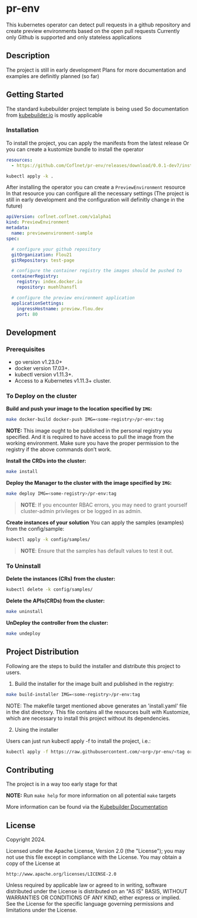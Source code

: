 # pr-env
This kubernetes operator can detect pull requests in a github repository and create preview environments based on the open pull requests
Currently only Github is supported and only stateless applications

## Description
The project is still in early development
Plans for more documentation and examples are definitly planned (so far)

## Getting Started

The standard kubebuilder project template is being used
So documentation from [kubebuilder.io](https://kubebuilder.io) is mostly applicable

### Installation

To install the project, you can apply the manifests from the latest release
Or you can create a kustomize bundle to install the operator

```yaml
resources:
  - https://github.com/Coflnet/pr-env/releases/download/0.0.1-dev7/install.yaml
```

```sh
kubectl apply -k .
```

After installing the operator you can create a `PreviewEnvironment` resource
In that resource you can configure all the necessary settings
(The project is still in early development and the configuration will definitly change in the future)
```yaml
apiVersion: coflnet.coflnet.com/v1alpha1
kind: PreviewEnvironment
metadata:
  name: previewenvironment-sample
spec:

  # configure your github repository
  gitOrganization: Flou21
  gitRepository: test-page

  # configure the container registry the images should be pushed to
  containerRegistry:
    registry: index.docker.io
    repository: muehlhansfl

  # configure the preview environment application
  applicationSettings:
    ingressHostname: preview.flou.dev
    port: 80

```


## Development

### Prerequisites
- go version v1.23.0+
- docker version 17.03+.
- kubectl version v1.11.3+.
- Access to a Kubernetes v1.11.3+ cluster.

### To Deploy on the cluster
**Build and push your image to the location specified by `IMG`:**

```sh
make docker-build docker-push IMG=<some-registry>/pr-env:tag
```

**NOTE:** This image ought to be published in the personal registry you specified.
And it is required to have access to pull the image from the working environment.
Make sure you have the proper permission to the registry if the above commands don’t work.

**Install the CRDs into the cluster:**

```sh
make install
```

**Deploy the Manager to the cluster with the image specified by `IMG`:**

```sh
make deploy IMG=<some-registry>/pr-env:tag
```

> **NOTE**: If you encounter RBAC errors, you may need to grant yourself cluster-admin
privileges or be logged in as admin.

**Create instances of your solution**
You can apply the samples (examples) from the config/sample:

```sh
kubectl apply -k config/samples/
```

>**NOTE**: Ensure that the samples has default values to test it out.

### To Uninstall
**Delete the instances (CRs) from the cluster:**

```sh
kubectl delete -k config/samples/
```

**Delete the APIs(CRDs) from the cluster:**

```sh
make uninstall
```

**UnDeploy the controller from the cluster:**

```sh
make undeploy
```

## Project Distribution

Following are the steps to build the installer and distribute this project to users.

1. Build the installer for the image built and published in the registry:

```sh
make build-installer IMG=<some-registry>/pr-env:tag
```

NOTE: The makefile target mentioned above generates an 'install.yaml'
file in the dist directory. This file contains all the resources built
with Kustomize, which are necessary to install this project without
its dependencies.

2. Using the installer

Users can just run kubectl apply -f <URL for YAML BUNDLE> to install the project, i.e.:

```sh
kubectl apply -f https://raw.githubusercontent.com/<org>/pr-env/<tag or branch>/dist/install.yaml
```

## Contributing
The project is in a way too early stage for that

**NOTE:** Run `make help` for more information on all potential `make` targets

More information can be found via the [Kubebuilder Documentation](https://book.kubebuilder.io/introduction.html)

## License

Copyright 2024.

Licensed under the Apache License, Version 2.0 (the "License");
you may not use this file except in compliance with the License.
You may obtain a copy of the License at

    http://www.apache.org/licenses/LICENSE-2.0

Unless required by applicable law or agreed to in writing, software
distributed under the License is distributed on an "AS IS" BASIS,
WITHOUT WARRANTIES OR CONDITIONS OF ANY KIND, either express or implied.
See the License for the specific language governing permissions and
limitations under the License.

